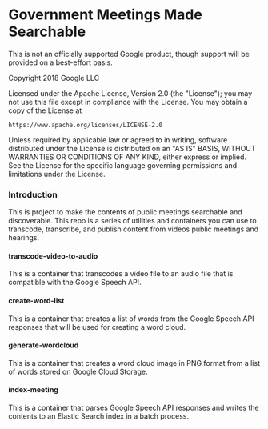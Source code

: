 # Government Meetings Made Searchable

This is not an officially supported Google product, though support will be provided on a best-effort basis.

Copyright 2018 Google LLC

Licensed under the Apache License, Version 2.0 (the "License");
you may not use this file except in compliance with the License.
You may obtain a copy of the License at

    https://www.apache.org/licenses/LICENSE-2.0

Unless required by applicable law or agreed to in writing, software
distributed under the License is distributed on an "AS IS" BASIS,
WITHOUT WARRANTIES OR CONDITIONS OF ANY KIND, either express or implied.
See the License for the specific language governing permissions and
limitations under the License.



### Introduction

This is project to make the contents of public meetings searchable and discoverable. This
repo is a series of utilities and containers you can use to transcode, transcribe, and
publish content from videos public meetings and hearings.


#### transcode-video-to-audio
This is a container that transcodes a video file to an audio file that is compatible with
the Google Speech API.


#### create-word-list
This is a container that creates a list of words from the Google Speech API responses that
will be used for creating a word cloud.


#### generate-wordcloud
This is a container that creates a word cloud image in PNG format from a list of words
stored on Google Cloud Storage.


#### index-meeting
This is a container that parses Google Speech API responses and writes the contents to an
Elastic Search index in a batch process.